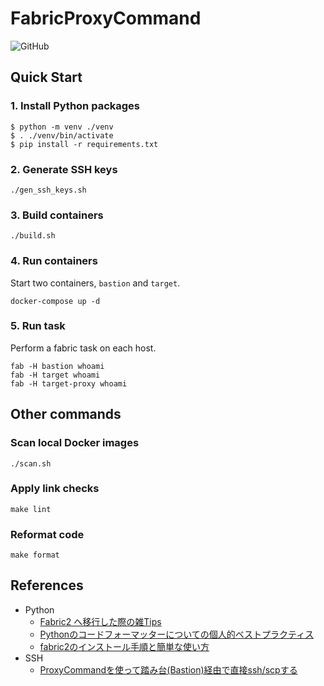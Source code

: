 # FabricProxyCommand
![GitHub](https://img.shields.io/github/license/42milez/FabricProxyCommand)

## Quick Start
### 1. Install Python packages
```shell
$ python -m venv ./venv
$ . ./venv/bin/activate
$ pip install -r requirements.txt
```

### 2. Generate SSH keys
```shell
./gen_ssh_keys.sh
```

### 3. Build containers
```shell
./build.sh
```

### 4. Run containers
Start two containers, `bastion` and `target`.
```shell
docker-compose up -d
```

### 5. Run task
Perform a fabric task on each host.
```shell
fab -H bastion whoami
fab -H target whoami
fab -H target-proxy whoami
```

## Other commands
### Scan local Docker images
```shell
./scan.sh
```

### Apply link checks
```shell
make lint
```

### Reformat code
```shell
make format
```

## References
- Python
  - [Fabric2 へ移行した際の雑Tips](https://kumak1.hatenablog.com/entry/2018/05/18/181347)
  - [Pythonのコードフォーマッターについての個人的ベストプラクティス](https://qiita.com/sin9270/items/85e2dab4c0144c79987d#%E7%9B%B4%E6%8E%A5%E3%82%B3%E3%83%9E%E3%83%B3%E3%83%89%E3%82%92%E5%AE%9F%E8%A1%8C%E3%81%99%E3%82%8B)
  - [fabric2のインストール手順と簡単な使い方](https://qiita.com/Esfahan/items/1e4bdf14b4a22263a1cf#fab%E3%82%B3%E3%83%9E%E3%83%B3%E3%83%89%E3%81%A7%E3%81%AF%E3%81%AA%E3%81%8Fpython%E3%82%B3%E3%83%9E%E3%83%B3%E3%83%89%E3%81%A7%E5%AE%9F%E8%A1%8C%E3%81%99%E3%82%8B%E6%96%B9%E6%B3%95)
- SSH
  - [ProxyCommandを使って踏み台(Bastion)経由で直接ssh/scpする](https://dev.classmethod.jp/articles/direct-ssh-by-proxycommand/)
